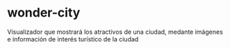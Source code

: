 wonder-city
===========

Visualizador que mostrará los atractivos de una ciudad, medante imágenes e información de interés turístico de la ciudad
